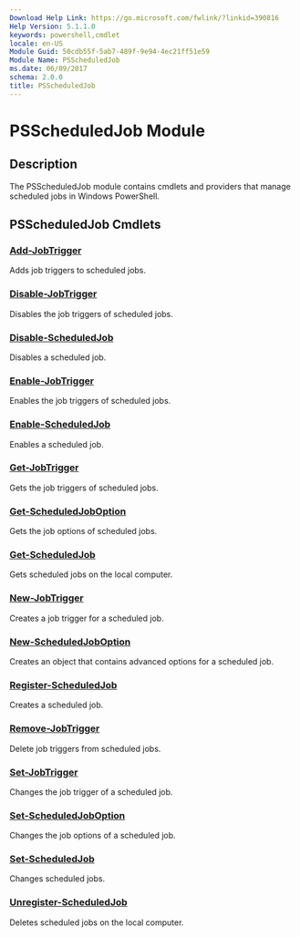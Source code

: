 ```yaml
---
Download Help Link: https://go.microsoft.com/fwlink/?linkid=390816
Help Version: 5.1.1.0
keywords: powershell,cmdlet
locale: en-US
Module Guid: 50cdb55f-5ab7-489f-9e94-4ec21ff51e59
Module Name: PSScheduledJob
ms.date: 06/09/2017
schema: 2.0.0
title: PSScheduledJob
---
```

# PSScheduledJob Module

## Description

The PSScheduledJob module contains cmdlets and providers that manage scheduled jobs in Windows
PowerShell.

## PSScheduledJob Cmdlets

### [Add-JobTrigger](Add-JobTrigger.md)

Adds job triggers to scheduled jobs.

### [Disable-JobTrigger](Disable-JobTrigger.md)

Disables the job triggers of scheduled jobs.

### [Disable-ScheduledJob](Disable-ScheduledJob.md)

Disables a scheduled job.

### [Enable-JobTrigger](Enable-JobTrigger.md)

Enables the job triggers of scheduled jobs.

### [Enable-ScheduledJob](Enable-ScheduledJob.md)

Enables a scheduled job.

### [Get-JobTrigger](Get-JobTrigger.md)

Gets the job triggers of scheduled jobs.

### [Get-ScheduledJobOption](Get-ScheduledJobOption.md)

Gets the job options of scheduled jobs.

### [Get-ScheduledJob](Get-ScheduledJob.md)

Gets scheduled jobs on the local computer.

### [New-JobTrigger](New-JobTrigger.md)

Creates a job trigger for a scheduled job.

### [New-ScheduledJobOption](New-ScheduledJobOption.md)

Creates an object that contains advanced options for a scheduled job.

### [Register-ScheduledJob](Register-ScheduledJob.md)

Creates a scheduled job.

### [Remove-JobTrigger](Remove-JobTrigger.md)

Delete job triggers from scheduled jobs.

### [Set-JobTrigger](Set-JobTrigger.md)

Changes the job trigger of a scheduled job.

### [Set-ScheduledJobOption](Set-ScheduledJobOption.md)

Changes the job options of a scheduled job.

### [Set-ScheduledJob](Set-ScheduledJob.md)

Changes scheduled jobs.

### [Unregister-ScheduledJob](Unregister-ScheduledJob.md)

Deletes scheduled jobs on the local computer.
